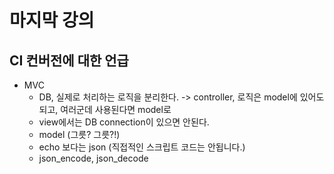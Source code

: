 # 마지막 강의
## CI 컨버전에 대한 언급
* MVC 
  * DB, 실제로 처리하는 로직을 분리한다. -> controller, 로직은 model에 있어도 되고, 여러군데 사용된다면 model로
  * view에서는 DB connection이 있으면 안된다.
  * model (그릇? 그릇?!)
  * echo 보다는 json (직접적인 스크립트 코드는 안됩니다.)
  * json_encode, json_decode
